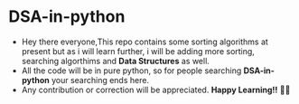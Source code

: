 # DSA-in-python
* Hey there everyone,This repo contains some sorting algorithms at present but as i will learn further, i will be adding more sorting, searching algorthims and **Data Structures** as well.
* All the code will be in pure python, so for people searching **DSA-in-python** your searching ends here.
* Any contribution or correction will be appreciated. **Happy Learning!!** 🚀🚀
